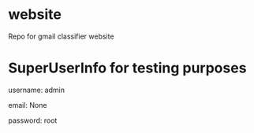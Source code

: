 # website
Repo for gmail classifier website

# SuperUserInfo for testing purposes
username: admin

email: None

password: root